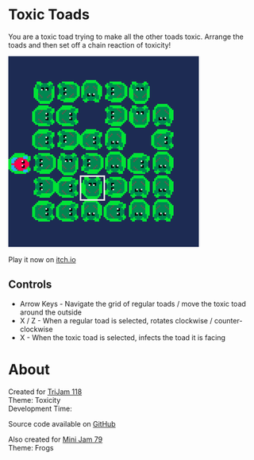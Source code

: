 # Toxic Toads
You are a toxic toad trying to make all the other toads toxic.
Arrange the toads and then set off a chain reaction of toxicity!


[![Brightly colored toads on lily pads amongst green toads on lily pads](images/cover.png)](https://caterpillargames.itch.io/toxic-toads)

Play it now on [itch.io](https://caterpillargames.itch.io/toxic-toads)


## Controls
* Arrow Keys - Navigate the grid of regular toads / move the toxic toad around the outside
* X / Z - When a regular toad is selected, rotates clockwise / counter-clockwise
* X - When the toxic toad is selected, infects the toad it is facing




# About
Created for [TriJam 118](https://itch.io/jam/trijam-118/entries)  
Theme: Toxicity  
Development Time:   


Source code available on [GitHub](https://github.com/CaterpillarGames/pico8-games/tree/master/carts/toxic-toads)




Also created for [Mini Jam 79](https://itch.io/jam/mini-jam-79-frogs)  
Theme: Frogs
